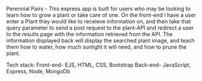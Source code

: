 Perennial Pairs - 
This express app is built for users who may be looking to learn how to grow a plant or take care of one.
On the front-end I have a user enter a Plant they would like to receieve information on, and then take that query parameter to send a post request to the plant-API and redirect a user to the results page with the information retrieved from the API. The information displayed back will display the searched plant image, and teach them how to water, how much sunlight it will need, and how to prune the plant.

Tech stack:
Front-end- EJS, HTML, CSS, Bootstrap
Back-end- JavaScript, Express, Node, MongoDb
